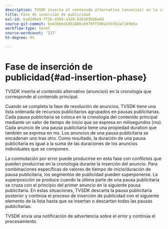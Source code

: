 ```yaml
---
description: TVSDK inserta el contenido alternativo (anuncios) en la cronología que corresponde al contenido principal.
title: Fase de inserción de publicidad
exl-id: bad246e9-ff2b-4584-a320-826385bb0e6d
source-git-commit: be43bbbd1051886c8979ff590a3197b2a7249b6a
workflow-type: tm+mt
source-wordcount: '217'
ht-degree: 0%

---
```


# Fase de inserción de publicidad{#ad-insertion-phase}

TVSDK inserta el contenido alternativo (anuncios) en la cronología que corresponde al contenido principal.

Cuando se completa la fase de resolución de anuncios, TVSDK tiene una lista ordenada de recursos publicitarios agrupados en pausas publicitarias. Cada pausa publicitaria se coloca en la cronología del contenido principal mediante un valor de tiempo de inicio que se expresa en milisegundos (ms). Cada anuncio de una pausa publicitaria tiene una propiedad duration que también se expresa en ms. Los anuncios de una pausa publicitaria se encadenan uno tras otro. Como resultado, la duración de una pausa publicitaria es igual a la suma de las duraciones de los anuncios individuales que se componen.

La conmutación por error puede producirse en esta fase con conflictos que pueden producirse en la cronología durante la inserción del anuncio. Para combinaciones específicas de valores de tiempo de inicio/duración de pausa publicitaria, los segmentos de publicidad pueden superponerse. La superposición se produce cuando la última parte de una pausa publicitaria se cruza con el principio del primer anuncio en la siguiente pausa publicitaria. En estas situaciones, TVSDK descarta la pausa publicitaria posterior y continúa el proceso de inserción de publicidad con el siguiente elemento de la lista hasta que se insertan o descartan todas las pausas publicitarias.

TVSDK envía una notificación de advertencia sobre el error y continúa el procesamiento.
